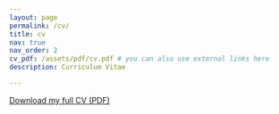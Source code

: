 ```yaml
---
layout: page
permalink: /cv/
title: cv
nav: true
nav_order: 2
cv_pdf: /assets/pdf/cv.pdf # you can also use external links here
description: Curriculum Vitae 

---
```


[Download my full CV (PDF)](/assets/pdf/cv.pdf)